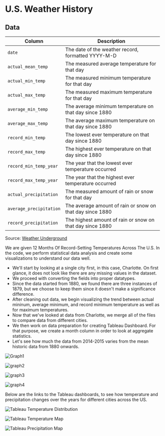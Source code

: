 # U.S. Weather History

## Data

Column | Description
---|---------
`date` | The date of the weather record, formatted YYYY-M-D
`actual_mean_temp` | The measured average temperature for that day
`actual_min_temp` | The measured minimum temperature for that day
`actual_max_temp` | The measured maximum temperature for that day
`average_min_temp` | The average minimum temperature on that day since 1880
`average_max_temp` | The average maximum temperature on that day since 1880
`record_min_temp` | The lowest ever temperature on that day since 1880
`record_max_temp` | The highest ever temperature on that day since 1880
`record_min_temp_year` | The year that the lowest ever temperature occurred
`record_max_temp_year` | The year that the highest ever temperature occurred
`actual_precipitation` | The measured amount of rain or snow for that day
`average_precipitation` | The average amount of rain or snow on that day since 1880
`record_precipitation` | The highest amount of rain or snow on that day since 1880

Source: [Weather Underground](http://wunderground.com)

We are given 12 Months Of Record-Setting Temperatures Across The U.S. In the code, we perform statistical data analysis and create some visualizations to understand our data well. 

* We'll start by looking at a single city first, in this case, Charlotte. On first glance, it does not look like there are any missing values in the dataset.
* We proceed with converting the fields into proper datatypes.
* Since the data started from 1880, we found there are three instances of 1879, but we choose to keep them since it doesn't make a significance difference. 
* After cleaning out data, we begin visualizing the trend between actual mininum, average minimum, and record minimum temperature as well as for maximum temperatures. 
* Now that we've looked at data from Charlotte, we merge all of the files to compare data from different cities. 
* We then work on data preparation for creating Tableau Dashboard. For that purpose, we create a month column in order to look at aggregate statistics. 
* Let's see how much the data from 2014-2015 varies from the mean historic data from 1880 onwards.

![Graph1](https://user-images.githubusercontent.com/70650689/107132405-c133e780-68ac-11eb-95d8-e7d63dab525a.png)

![graph2](https://user-images.githubusercontent.com/70650689/107132415-e9bbe180-68ac-11eb-95f4-0200a864901c.png)

![graph3](https://user-images.githubusercontent.com/70650689/107132422-01936580-68ad-11eb-9742-44a19245df9f.png)

![graph4](https://user-images.githubusercontent.com/70650689/107132426-0ce69100-68ad-11eb-824c-5583c40a8d9a.png)


Below are the links to the Tableau dashboards, to see how temperature and precipitation changes over the years for different cities across the US.

![Tableau Temperature Distribution](https://public.tableau.com/profile/saumya4852#!/vizhome/AveragetemperatureDistribution/Sheet1)


![Tableau Temperature Map](https://public.tableau.com/profile/saumya4852#!/vizhome/Temperaturemap_16126530357340/Sheet1)


![Tableau Precipitation Map](https://public.tableau.com/profile/saumya4852#!/vizhome/Precipitationmap/Sheet1?publish=yes])
